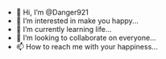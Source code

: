 - 👋 Hi, I’m @Danger921
- 👀 I’m interested in make you happy...
- 🌱 I’m currently learning life...
- 💞️ I’m looking to collaborate on everyone...
- 📫 How to reach me with your happiness...

<!---
Danger921/Danger921 is a ✨ special ✨ repository because its `README.md` (this file) appears on your GitHub profile.
You can click the Preview link to take a look at your changes.
--->

